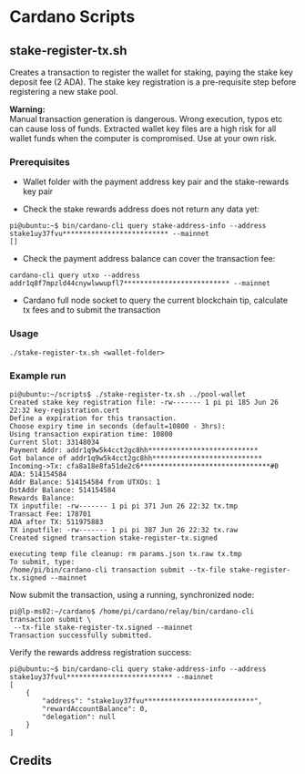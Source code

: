 # Cardano Scripts

## stake-register-tx.sh

Creates a transaction to register the wallet for staking, paying the stake key deposit fee (2 ADA).
The stake key registration is a pre-requisite step before registering a new stake pool.

**Warning:**  
Manual transaction generation is dangerous.
Wrong execution, typos etc can cause loss of funds.
Extracted wallet key files are a high risk for all
wallet funds when the computer is compromised. Use
at your own risk.

### Prerequisites

- Wallet folder with the payment address key pair and the stake-rewards key pair
  
- Check the stake rewards address does not return any data yet:

```
pi@ubuntu:~$ bin/cardano-cli query stake-address-info --address stake1uy37fvu************************** --mainnet
[]
```
- Check the payment address balance can cover the transaction fee:

```
cardano-cli query utxo --address addr1q8f7mpzld44cnywlwwupfl7************************** --mainnet
```
- Cardano full node socket to query the current blockchain tip, calculate tx fees and to submit the transaction

### Usage

```
./stake-register-tx.sh <wallet-folder>
```

### Example run
```
pi@ubuntu:~/scripts$ ./stake-register-tx.sh ../pool-wallet
Created stake key registration file: -rw------- 1 pi pi 185 Jun 26 22:32 key-registration.cert
Define a expiration for this transaction.
Choose expiry time in seconds (default=10800 - 3hrs): 
Using transaction expiration time: 10800
Current Slot: 33148034
Payment Addr: addr1q9w5k4cct2gc8hh***************************
Got balance of addr1q9w5k4cct2gc8hh***************************
Incoming->Tx: cfa8a18e8fa51de2c6********************************#0 ADA: 514154584
Addr Balance: 514154584 from UTXOs: 1
DstAddr Balance: 514154584
Rewards Balance: 
TX inputfile: -rw------- 1 pi pi 371 Jun 26 22:32 tx.tmp
Transact Fee: 178701
ADA after TX: 511975883
TX inputfile: -rw------- 1 pi pi 387 Jun 26 22:32 tx.raw
Created signed transaction stake-register-tx.signed

executing temp file cleanup: rm params.json tx.raw tx.tmp
To submit, type: 
/home/pi/bin/cardano-cli transaction submit --tx-file stake-register-tx.signed --mainnet
```
Now submit the transaction, using a running, synchronized node:
```
pi@lp-ms02:~/cardano$ /home/pi/cardano/relay/bin/cardano-cli transaction submit \
 --tx-file stake-register-tx.signed --mainnet
Transaction successfully submitted.
```
Verify the rewards address registration success:
```
pi@ubuntu:~$ bin/cardano-cli query stake-address-info --address stake1uy37fvul************************** --mainnet
[
    {
        "address": "stake1uy37fvu***************************",
        "rewardAccountBalance": 0,
        "delegation": null
    }
]
```

## Credits
